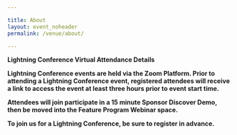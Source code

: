 ```yaml
---

title: About
layout: event_noheader
permalink: /venue/about/

---
```


<strong> Lightning Conference Virtual Attendance Details <strong>
  
Lightning Conference events are held via the Zoom Platform. Prior to attending a Lightning Conference event, registered attendees will receive a link to access the event at least three hours prior to event start time. 

Attendees will join participate in a 15 minute Sponsor Discover Demo, then be moved into the Feature Program Webinar space. 
  
 To join us for a Lightning Conference, be sure to register in advance. 
 
